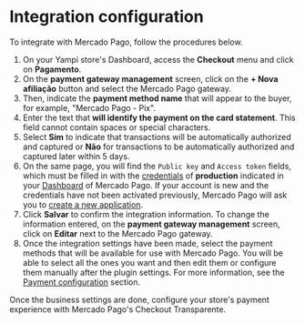 # Integration configuration
 
To integrate with Mercado Pago, follow the procedures below.

1. On your Yampi store's Dashboard, access the **Checkout** menu and click on **Pagamento**.
2. On the **payment gateway management** screen, click on the **+ Nova afiliação**  button and select the Mercado Pago gateway.
3. Then, indicate the **payment method name** that will appear to the buyer, for example, "Mercado Pago - Pix".
4. Enter the text that **will identify the payment on the card statement**. This field cannot contain spaces or special characters.
5. Select **Sim** to indicate that transactions will be automatically authorized and captured or **Não** for transactions to be automatically authorized and captured later within 5 days.
6. On the same page, you will find the `Public key` and `Access token` fields, which must be filled in with the [credentials](/developers/en/guides/additional-content/credentials/credentials) of **production** indicated in your [Dashboard](/developers/en/guides/additional-content/dashboard/introduction) of Mercado Pago. If your account is new and the credentials have not been activated previously, Mercado Pago will ask you to [create a new application](/developers/en/guides/additional-content/dashboard/applications).
7. Click **Salvar** to confirm the integration information. To change the information entered, on the **payment gateway management** screen, click on **Editar** next to the Mercado Pago gateway.
8. Once the integration settings have been made, select the payment methods that will be available for use with Mercado Pago. You will be able to select all the ones you want and then edit them or configure them manually after the plugin settings. For more information, see the [Payment configuration](/developers/en/docs/yampi/payment-configuration-cho-api) section.

Once the business settings are done, configure your store's payment experience with Mercado Pago's Checkout Transparente.